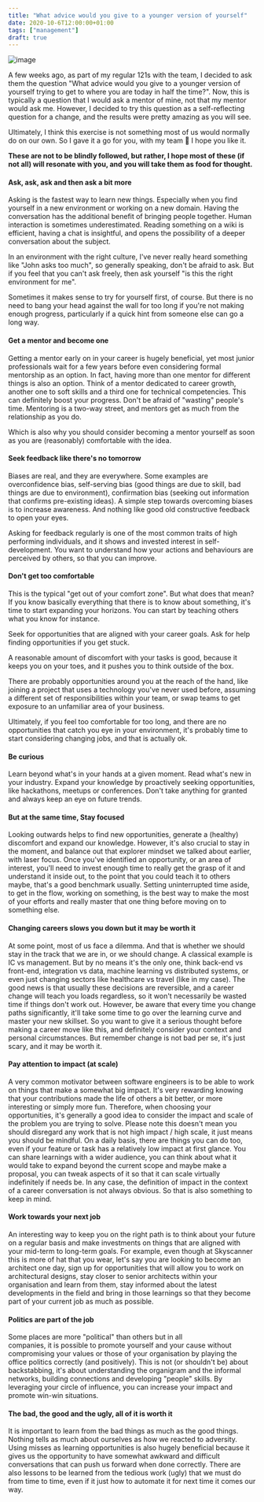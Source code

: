 ```yaml
---
title: "What advice would you give to a younger version of yourself"
date: 2020-10-6T12:00:00+01:00
tags: ["management"]
draft: true
---
```


![image](/images/what-advice-would-you-give-to-a-younger-version-of-yourself.jpeg)

A few weeks ago, as part of my regular 121s with the team, I decided to ask them the question "What advice would you give to a younger version of yourself trying to get to where you are today in half the time?". Now, this is typically a question that I would ask a mentor of mine, not that my mentor would ask me. However, I decided to try this question as a self-reflecting question for a change, and the results were pretty amazing as you will see.

<!--more-->

Ultimately, I think this exercise is not something most of us would normally do on our own. So I gave it a go for you, with my team 💙 I hope you like it.

**These are not to be blindly followed, but rather, I hope most of these (if not all) will resonate with you, and you will take them as food for thought.**

#### Ask, ask, ask and then ask a bit more

Asking is the fastest way to learn new things. Especially when you find yourself in a new environment or working on a new domain. Having the conversation has the additional benefit of bringing people together. Human interaction is sometimes underestimated. Reading something on a wiki is efficient, having a chat is insightful, and opens the possibility of a deeper conversation about the subject.​

In an environment with the right culture, I've never really heard something like "John asks too much", so generally speaking, don't be afraid to ask. But if you feel that you can't ask freely, then ask yourself "is this the right environment for me".​

Sometimes it makes sense to try for yourself first, of course. But there is no need to bang your head against the wall for too long if you're not making enough progress, particularly if a quick hint from someone else can go a long way.​

#### Get a mentor and become one

Getting a mentor early on in your career is hugely beneficial, yet most junior professionals wait for a few years before even considering formal mentorship as an option. In fact, having more than one mentor for different things is also an option. Think of a mentor dedicated to career growth, another one to soft skills and a third one for technical competencies. This can definitely boost your progress. Don't be afraid of "wasting" people's time. Mentoring is a two-way street, and mentors get as much from the relationship as you do.

Which is also why you should consider becoming a mentor yourself as soon as you are (reasonably) comfortable with the idea.

#### Seek feedback like there's no tomorrow

Biases are real, and they are everywhere. Some examples are overconfidence bias, self-serving bias (good things are due to skill, bad things are due to environment), confirmation bias (seeking out information that confirms pre-existing ideas). A simple step towards overcoming biases is to increase awareness. And nothing like good old constructive feedback to open your eyes.​

Asking for feedback regularly is one of the most common traits of high performing individuals, and it shows and invested interest in self-development. You want to understand how your actions and behaviours are perceived by others, so that you can improve.  

#### Don't get too comfortable

This is the typical "get out of your comfort zone". But what does that mean? If you know basically everything that there is to know about something, it's time to start expanding your horizons. You can start by teaching others what you know for instance.

Seek for opportunities that are aligned with your career goals. Ask for help finding opportunities if you get stuck.​

A reasonable amount of discomfort with your tasks is good, because it keeps you on your toes, and it pushes you to think outside of the box.​

There are probably opportunities around you at the reach of the hand, like joining a project that uses a technology you've never used before, assuming a different set of responsibilities within your team, or swap teams to get exposure to an unfamiliar area of your business.​

Ultimately, if you feel too comfortable for too long, and there are no opportunities that catch you eye in your environment, it's probably time to start considering changing jobs, and that is actually ok.

#### Be curious

Learn beyond what's in your hands at a given moment. Read what's new in your industry. Expand your knowledge by proactively seeking opportunities, like hackathons, meetups or conferences. Don't take anything for granted and always keep an eye on future trends.

#### But at the same time, Stay focused

Looking outwards helps to find new opportunities, generate a (healthy) discomfort and expand our knowledge. However, it's also crucial to stay in the moment, and balance out that explorer mindset we talked about earlier, with laser focus. Once you've identified an opportunity, or an area of interest, you'll need to invest enough time to really get the grasp of it and understand it inside out, to the point that you could teach it to others maybe, that's a good benchmark usually. Setting uninterrupted time aside, to get in the flow, working on something, is the best way to make the most of your efforts and really master that one thing before moving on to something else.

#### Changing careers slows you down but it may be worth it

At some point, most of us face a dilemma. And that is whether we should stay in the track that we are in, or we should change. A classical example is IC vs management. But by no means it's the only one, think back-end vs front-end, integration vs data, machine learning vs distributed systems, or even just changing sectors like healthcare vs travel (like in my case). The good news is that usually these decisions are reversible, and a career change will teach you loads regardless, so it won't necessarily be wasted time if things don't work out. However, be aware that every time you change paths significantly, it'll take some time to go over the learning curve and master your new skillset. So you want to give it a serious thought before making a career move like this, and definitely consider your context and personal circumstances. But remember change is not bad per se, it's just scary, and it may be worth it.

#### Pay attention to impact (at scale)

A very common motivator between software engineers is to be able to work on things that make a somewhat big impact. It's very rewarding knowing that your contributions made the life of others a bit better, or more interesting or simply more fun. Therefore, when choosing your opportunities, it's generally a good idea to consider the impact and scale of the problem you are trying to solve. Please note this doesn't mean you should disregard any work that is not high impact / high scale, it just means you should be mindful. On a daily basis, there are things you can do too, even if your feature or task has a relatively low impact at first glance. You can share learnings with a wider audience, you can think about what it would take to expand beyond the current scope and maybe make a proposal, you can tweak aspects of it so that it can scale virtually indefinitely if needs be. In any case, the definition of impact in the context of a career conversation is not always obvious. So that is also something to keep in mind.

#### Work towards your next job

An interesting way to keep you on the right path is to think about your future on a regular basis and make investments on things that are aligned with your mid-term to long-term goals. For example, even though at Skyscanner this is more of hat that you wear, let's say you are looking to become an architect one day, sign up for opportunities that will allow you to work on architectural designs, stay closer to senior architects within your organisation and learn from them, stay informed about the latest developments in the field and bring in those learnings so that they become part of your current job as much as possible.

#### Politics are part of the job

Some places are more "political" than others but in all companies, it is possible to promote yourself and your cause without compromising your values or those of your organisation by playing the office politics correctly (and positively). This is not (or shouldn't be) about backstabbing, it's about understanding the organigram and the informal networks, building connections and developing "people" skills. By leveraging your circle of influence, you can increase your impact and promote win-win situations.

#### The bad, the good and the ugly, all of it is worth it

It is important to learn from the bad things as much as the good things. Nothing tells as much about ourselves as how we reacted to adversity. Using misses as learning opportunities is also hugely beneficial because it gives us the opportunity to have somewhat awkward and difficult conversations that can push us forward when done correctly. There are also lessons to be learned from the tedious work (ugly) that we must do from time to time, even if it just how to automate it for next time it comes our way.

